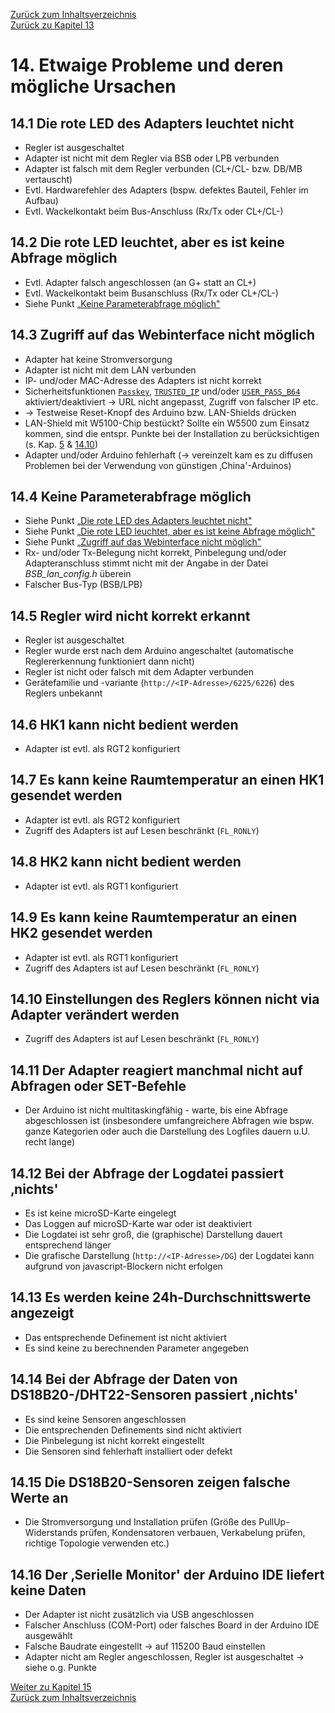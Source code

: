 [Zurück zum Inhaltsverzeichnis](inhaltsverzeichnis.md)  
[Zurück zu Kapitel 13](kap13.md)  
    
# 14. Etwaige Probleme und deren mögliche Ursachen #

## 14.1 Die rote LED des Adapters leuchtet nicht ##

- Regler ist ausgeschaltet
- Adapter ist nicht mit dem Regler via BSB oder LPB verbunden
- Adapter ist falsch mit dem Regler verbunden (CL+/CL- bzw. DB/MB vertauscht)
- Evtl. Hardwarefehler des Adapters (bspw. defektes Bauteil, Fehler im Aufbau)
- Evtl. Wackelkontakt beim Bus-Anschluss (Rx/Tx oder CL+/CL-)

## 14.2 Die rote LED leuchtet, aber es ist keine Abfrage möglich ##

- Evtl. Adapter falsch angeschlossen (an G+ statt an CL+)
- Evtl. Wackelkontakt beim Busanschluss (Rx/Tx oder CL+/CL-)
- Siehe Punkt [„Keine Parameterabfrage möglich"](kap14.md#144-keine-parameterabfrage-möglich)

## 14.3 Zugriff auf das Webinterface nicht möglich ##

- Adapter hat keine Stromversorgung
- Adapter ist nicht mit dem LAN verbunden
- IP- und/oder MAC-Adresse des Adapters ist nicht korrekt
- Sicherheitsfunktionen [`Passkey`](kap05.md), [`TRUSTED_IP`](kap05.md) und/oder [`USER_PASS_B64`](kap05.md)
aktiviert/deaktiviert → URL nicht angepasst, Zugriff von falscher IP etc.
- → Testweise Reset-Knopf des Arduino bzw. LAN-Shields drücken
- LAN-Shield mit W5100-Chip bestückt? Sollte ein W5500 zum Einsatz
kommen, sind die entspr. Punkte bei der Installation zu berücksichtigen (s. Kap. [5](kap05.md)
& [14.10](kap14.md#1410-einstellungen-des-reglers-können-nicht-via-adapter-verändert-werden))
- Adapter und/oder Arduino fehlerhaft (→ vereinzelt kam es zu diffusen
Problemen bei der Verwendung von günstigen ‚China'-Arduinos)

## 14.4 Keine Parameterabfrage möglich ##

- Siehe Punkt [„Die rote LED des Adapters leuchtet nicht"](kap14.md#141-die-rote-led-des-adapters-leuchtet-nicht)
- Siehe Punkt [„Die rote LED leuchtet, aber es ist keine Abfrage möglich"](kap14.md#142-die-rote-led-leuchtet-aber-es-ist-keine-abfrage-möglich)
- Siehe Punkt [„Zugriff auf das Webinterface nicht möglich"](kap14.md#143-zugriff-auf-das-webinterface-nicht-möglich)
- Rx- und/oder Tx-Belegung nicht korrekt, Pinbelegung und/oder Adapteranschluss
stimmt nicht mit der Angabe in der Datei *BSB\_lan\_config.h* überein
- Falscher Bus-Typ (BSB/LPB)

## 14.5 Regler wird nicht korrekt erkannt ##

- Regler ist ausgeschaltet
- Regler wurde erst nach dem Arduino angeschaltet (automatische Reglererkennung funktioniert dann nicht)
- Regler ist nicht oder falsch mit dem Adapter verbunden
- Gerätefamilie und -variante (`http://<IP-Adresse>/6225/6226`) des Reglers unbekannt

## 14.6 HK1 kann nicht bedient werden ##

- Adapter ist evtl. als RGT2 konfiguriert

## 14.7 Es kann keine Raumtemperatur an einen HK1 gesendet werden ##

- Adapter ist evtl. als RGT2 konfiguriert
- Zugriff des Adapters ist auf Lesen beschränkt (`FL_RONLY`)

## 14.8 HK2 kann nicht bedient werden ##

- Adapter ist evtl. als RGT1 konfiguriert

## 14.9 Es kann keine Raumtemperatur an einen HK2 gesendet werden ##

- Adapter ist evtl. als RGT1 konfiguriert
- Zugriff des Adapters ist auf Lesen beschränkt (`FL_RONLY`)

## 14.10 Einstellungen des Reglers können nicht via Adapter verändert werden ##

- Zugriff des Adapters ist auf Lesen beschränkt (`FL_RONLY`)

## 14.11 Der Adapter reagiert manchmal nicht auf Abfragen oder SET-Befehle ##

- Der Arduino ist nicht multitaskingfähig - warte, bis eine Abfrage
abgeschlossen ist (insbesondere umfangreichere Abfragen wie bspw. ganze Kategorien oder
auch die Darstellung des Logfiles dauern u.U. recht lange)

## 14.12 Bei der Abfrage der Logdatei passiert ‚nichts' ##

- Es ist keine microSD-Karte eingelegt
- Das Loggen auf microSD-Karte war oder ist deaktiviert
- Die Logdatei ist sehr groß, die (graphische) Darstellung dauert entsprechend länger  
- Die grafische Darstellung (`http://<IP-Adresse>/DG`) der Logdatei kann aufgrund von javascript-Blockern nicht erfolgen

## 14.13 Es werden keine 24h-Durchschnittswerte angezeigt ##

- Das entsprechende Definement ist nicht aktiviert
- Es sind keine zu berechnenden Parameter angegeben

## 14.14 Bei der Abfrage der Daten von DS18B20-/DHT22-Sensoren passiert ‚nichts' ##

- Es sind keine Sensoren angeschlossen
- Die entsprechenden Definements sind nicht aktiviert
- Die Pinbelegung ist nicht korrekt eingestellt
- Die Sensoren sind fehlerhaft installiert oder defekt

## 14.15 Die DS18B20-Sensoren zeigen falsche Werte an ##

- Die Stromversorgung und Installation prüfen (Größe des PullUp-Widerstands prüfen,
Kondensatoren verbauen, Verkabelung prüfen, richtige Topologie verwenden etc.)

## 14.16 Der ‚Serielle Monitor' der Arduino IDE liefert keine Daten

- Der Adapter ist nicht zusätzlich via USB angeschlossen
- Falscher Anschluss (COM-Port) oder falsches Board in der Arduino IDE ausgewählt
- Falsche Baudrate eingestellt → auf 115200 Baud einstellen
- Adapter nicht am Regler angeschlossen, Regler ist ausgeschaltet → siehe o.g. Punkte
     
     
[Weiter zu Kapitel 15](kap15.md)      
[Zurück zum Inhaltsverzeichnis](inhaltsverzeichnis.md)  
